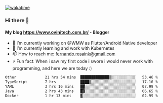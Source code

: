 [![wakatime](https://wakatime.com/badge/user/d5892087-17e6-46ab-8384-91a71a9b88d8.svg)](https://wakatime.com/@d5892087-17e6-46ab-8384-91a71a9b88d8)
### Hi there 👋

#### My blog https://www.ovinitech.com.br/ - Blogger

- 🔭 I’m currently working on @WMW as Flutter/Android Native developer
- 🌱 I’m currently learning and work with Kubernetes
- 📫 How to reach me: fernando.rosaink@gmail.com 
- ⚡ Fun fact: When i saw my first code i swore i would never work with programming, and here we are today :)

<!--START_SECTION:waka-->

```txt
Other             21 hrs 54 mins  █████████████▒░░░░░░░░░░░   53.46 %
TypeScript        7 hrs           ████▒░░░░░░░░░░░░░░░░░░░░   17.10 %
YAML              3 hrs 16 mins   ██░░░░░░░░░░░░░░░░░░░░░░░   07.99 %
Java              2 hrs 43 mins   █▓░░░░░░░░░░░░░░░░░░░░░░░   06.65 %
Docker            1 hr 13 mins    ▓░░░░░░░░░░░░░░░░░░░░░░░░   02.99 %
```

<!--END_SECTION:waka-->
